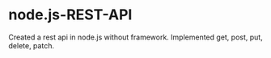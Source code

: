 # node.js-REST-API

Created a rest api in node.js without framework.
Implemented get, post, put, delete, patch.
